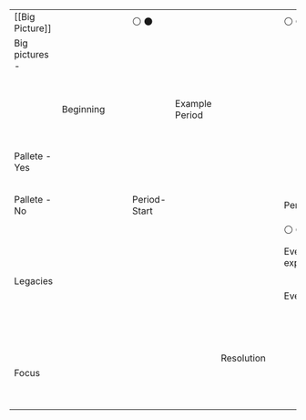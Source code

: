 |                 |           |     |     |               |                |            |     |                   |                |            |     |                   |          |     |     |              |                                                     |            |     |                   |          |     |
| --------------- | --------- | --- | --- | ------------- | -------------- | ---------- | --- | ----------------- | -------------- | ---------- | --- | ----------------- | -------- | --- | --- | ------------ | --------------------------------------------------- | ---------- | --- | ----------------- | -------- | --- |
| [[Big Picture]] |           |     |     | ⚪ ⚫           |                |            |     | ⚪ ⚫               |                |            |     | ⚪ ⚫               |          |     |     | ⚪ ⚫          |                                                     |            |     | ⚪ ⚫               |          |     |
| Big pictures -  |           |     |     |               |                |            |     |                   |                |            |     |                   |          |     |     |              |                                                     |            |     |                   |          |     |
|                 | Beginning |     |     |               | Example Period |            |     |                   | Example Period |            |     |                   | End      |     |     |              | Peroid Description. (Keep short. Paragraph at most) |            |     |                   |          |     |
|                 |           |     |     |               |                |            |     |                   |                |            |     |                   |          |     |     |              |                                                     |            |     |                   |          |     |
| Pallete - Yes   |           |     |     |               |                |            |     |                   |                |            |     |                   |          |     |     |              |                                                     |            |     |                   |          |     |
|                 |           |     |     |               |                |            |     |                   |                |            |     |                   |          |     |     |              |                                                     |            |     |                   |          |     |
|                 |           |     |     |               |                |            |     |                   |                |            |     |                   |          |     |     |              |                                                     |            |     |                   |          |     |
|                 |           |     |     |               |                |            |     |                   |                |            |     |                   |          |     |     |              |                                                     |            |     |                   |          |     |
|                 |           |     |     |               |                |            |     |                   |                |            |     |                   |          |     |     |              |                                                     |            |     |                   |          |     |
|                 |           |     |     |               |                |            |     |                   |                |            |     |                   |          |     |     |              |                                                     |            |     |                   |          |     |
| Pallete - No    |           |     |     | Period- Start |                |            |     | Period            |                |            |     | Period            |          |     |     | Period - End |                                                     |            |     | Period            |          |     |
|                 |           |     |     |               |                |            |     |                   |                |            |     |                   |          |     |     |              |                                                     |            |     |                   |          |     |
|                 |           |     |     |               |                |            |     | ⚪ ⚫               |                |            |     | ⚪ ⚫               |          |     |     |              |                                                     |            |     | ⚪ ⚫               |          |     |
|                 |           |     |     |               |                |            |     |                   |                |            |     |                   |          |     |     |              |                                                     |            |     |                   |          |     |
|                 |           |     |     |               |                |            |     | Event explanation |                |            |     | Event explanation |          |     |     |              |                                                     |            |     | Event explanation |          |     |
|                 |           |     |     |               |                |            |     |                   |                |            |     |                   |          |     |     |              |                                                     |            |     |                   |          |     |
| Legacies        |           |     |     |               |                |            |     |                   |                |            |     |                   |          |     |     |              |                                                     |            |     |                   |          |     |
|                 |           |     |     |               |                |            |     | Event             |                |            |     | Event             |          |     |     |              |                                                     |            |     | Event             |          |     |
|                 |           |     |     |               |                |            |     |                   |                |            |     |                   |          |     |     |              |                                                     |            |     |                   |          |     |
|                 |           |     |     |               |                |            |     |                   | ⚪ ⚫            |            |     |                   | ⚪ ⚫      |     |     |              |                                                     |            |     |                   | ⚪ ⚫      |     |
|                 |           |     |     |               |                |            |     |                   |                |            |     |                   |          |     |     |              |                                                     |            |     |                   |          |     |
|                 |           |     |     |               |                |            |     |                   | Question       |            |     |                   | Question |     |     |              |                                                     |            |     |                   | Question |     |
|                 |           |     |     |               |                |            |     |                   |                |            |     |                   |          |     |     |              |                                                     |            |     |                   |          |     |
|                 |           |     |     |               |                |            |     |                   |                |            |     |                   |          |     |     |              |                                                     |            |     |                   |          |     |
|                 |           |     |     |               |                | Resolution |     |                   |                | Resolution |     |                   |          |     |     |              |                                                     | Resolution |     |                   |          |     |
| Focus           |           |     |     |               |                |            |     |                   |                |            |     |                   |          |     |     |              |                                                     |            |     |                   |          |     |
|                 |           |     |     |               |                |            |     |                   |                |            |     |                   |          |     |     |              |                                                     |            |     |                   |          |     |
|                 |           |     |     |               |                |            |     |                   |                |            |     |                   |          |     |     |              |                                                     |            |     |                   |          |     |
|                 |           |     |     |               |                |            |     |                   |                |            |     |                   |          |     |     |              |                                                     |            |     |                   |          |     |
|                 |           |     |     |               |                |            |     |                   | Scene          |            |     |                   | Scene    |     |     |              |                                                     |            |     |                   | Scene    |     |
|                 |           |     |     |               |                |            |     |                   |                |            |     |                   |          |     |     |              |                                                     |            |     |                   |          |     |

